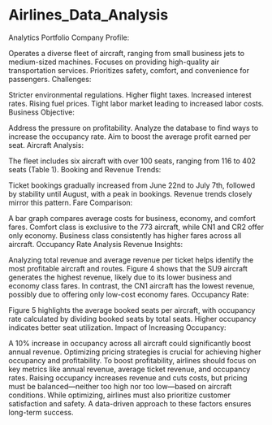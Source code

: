 # Airlines_Data_Analysis
Analytics Portfolio
Company Profile:

Operates a diverse fleet of aircraft, ranging from small business jets to medium-sized machines.
Focuses on providing high-quality air transportation services.
Prioritizes safety, comfort, and convenience for passengers.
Challenges:

Stricter environmental regulations.
Higher flight taxes.
Increased interest rates.
Rising fuel prices.
Tight labor market leading to increased labor costs.
Business Objective:

Address the pressure on profitability.
Analyze the database to find ways to increase the occupancy rate.
Aim to boost the average profit earned per seat.
Aircraft Analysis:

The fleet includes six aircraft with over 100 seats, ranging from 116 to 402 seats (Table 1).
Booking and Revenue Trends:

Ticket bookings gradually increased from June 22nd to July 7th, followed by stability until August, with a peak in bookings. Revenue trends closely mirror this pattern.
Fare Comparison:

A bar graph compares average costs for business, economy, and comfort fares. Comfort class is exclusive to the 773 aircraft, while CN1 and CR2 offer only economy. Business class consistently has higher fares across all aircraft.
Occupancy Rate Analysis
Revenue Insights:

Analyzing total revenue and average revenue per ticket helps identify the most profitable aircraft and routes. Figure 4 shows that the SU9 aircraft generates the highest revenue, likely due to its lower business and economy class fares. In contrast, the CN1 aircraft has the lowest revenue, possibly due to offering only low-cost economy fares.
Occupancy Rate:

Figure 5 highlights the average booked seats per aircraft, with occupancy rate calculated by dividing booked seats by total seats. Higher occupancy indicates better seat utilization.
Impact of Increasing Occupancy:

A 10% increase in occupancy across all aircraft could significantly boost annual revenue. Optimizing pricing strategies is crucial for achieving higher occupancy and profitability.
To boost profitability, airlines should focus on key metrics like annual revenue, average ticket revenue, and occupancy rates. Raising occupancy increases revenue and cuts costs, but pricing must be balanced—neither too high nor too low—based on aircraft conditions. While optimizing, airlines must also prioritize customer satisfaction and safety. A data-driven approach to these factors ensures long-term success.
